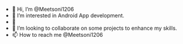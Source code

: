 - 👋 Hi, I’m @Meetsoni1206
- 👀 I’m interested in Android App development.
- 🌱 
- 💞️ I’m looking to collaborate on some projects to enhance my skills.
- 📫 How to reach me @Meetsoni1206

<!---
Meetsoni1206/Meetsoni1206 is a ✨ special ✨ repository because its `README.md` (this file) appears on your GitHub profile.
You can click the Preview link to take a look at your changes.
--->
